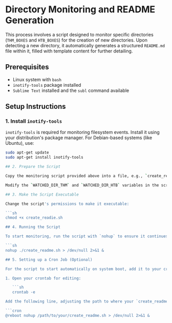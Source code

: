 # Directory Monitoring and README Generation

This process involves a script designed to monitor specific directories (`THM_BOXES` and `HTB_BOXES`) for the creation of new directories. Upon detecting a new directory, it automatically generates a structured `README.md` file within it, filled with template content for further detailing.

## Prerequisites

- Linux system with `bash`
- `inotify-tools` package installed
- `Sublime Text` installed and the `subl` command available

## Setup Instructions

### 1. Install `inotify-tools`

`inotify-tools` is required for monitoring filesystem events. Install it using your distribution's package manager. For Debian-based systems (like Ubuntu), use:

```sh
sudo apt-get update
sudo apt-get install inotify-tools

## 2. Prepare the Script

Copy the monitoring script provided above into a file, e.g., `create_readme.sh`, on your Linux system.

Modify the `WATCHED_DIR_THM` and `WATCHED_DIR_HTB` variables in the script to match the paths of your target directories.

## 3. Make the Script Executable

Change the script's permissions to make it executable:

```sh
chmod +x create_readie.sh

## 4. Running the Script

To start monitoring, run the script with `nohup` to ensure it continues running in the background even if the terminal is closed:

```sh
nohup ./create_readme.sh > /dev/null 2>&1 &

## 5. Setting up a Cron Job (Optional)

For the script to start automatically on system boot, add it to your crontab:

1. Open your crontab for editing:

   ```sh
   crontab -e

Add the following line, adjusting the path to where your `create_readme.sh` script is located:

```cron
@reboot nohup /path/to/your/create_readme.sh > /dev/null 2>&1 &

